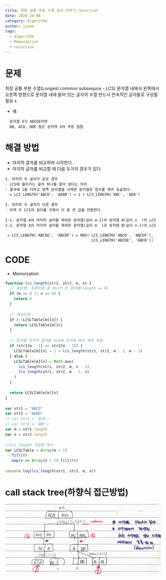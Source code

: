 ```yaml
---
title: 최장 공통 부분 수열 길이 구하기_recursion
date: 2020-10-08
category: Algorithm
author: jyoon
tags:
  - Algorithm
  - Memoization
  - recursion
---
```


# 문제

최장 공통 부분 수열(Longest common subsequce - LCS)
문자열 내에서 왼쪽에서 오른쪽 방향으로 문자열 내에 들어 잇는 글자의 수열
반드시 연속적인 글자들로 구성될 필요 x

- 예

```
  문자열 X가 ABCDE라면
  AB, ACD, BDE 등은 문자역 X의 부분 집합
```

# 해결 방법

- 마지막 글자를 비교하며 시작한다.
- 마지막 글자를 비교할 때 다음 두가지 경우가 있다.

```
1. 마지막 두 글자가 같은 경우
- LCS에 들어가는 글자 하나를 찾아 냈다는 의미
- 결과에 1을 더하고 양쪽 문자열을 삭제한 문자열로 함수를 재귀 호출한다.
  = LCS_LENGTH('ABCD', 'AEBD') = 1 + LCS_LENGTH('ABC', 'AEB')

2. 마지막 두 글자가 다른 경우
- 아래 두 LCS의 길이를 구해서 이 중 큰 값을 반환한다.

2-1. 문자열 A의 마지막 글자를 제외한 문자열(길이 m-1)과 문자열 B(길이 n  )의 LCS
2-2. 문자열 A의 마지막 글자를 제외한 문자열(길이 m  )과 문자열 B(길이 n-1)의 LCS

 = LCS_LENGTH('ABCDE', 'ABCDF') = MAX( LCS_LENGTH('ABCD', 'ABCDF'),
                                       LCS_LENGTH('ABCDE', 'ABCD'))

```

# CODE

- Memoization

```js
function lcs_length(str1, str2, m, n) {
  // 종단점: 두문자열 중 하나가 빈 문자열(length == 0)
  if (m == 0 || n == 0) {
    return 0
  }

  // 캐시단계
  if (!!LCSLTable[m][n]) {
    return LCSLTable[m][n]
  }

  // 문자열 마지막 글자를 비교해 조건에 따라 재귀 호출
  if (str1[m - 1] == str2[m - 1]) {
    LCSLTable[m][n] = 1 + lcs_length(str1, str2, m - 1, m - 1)
  } else {
    LCSLTable[m][n] = Math.max(
      lcs_length(str1, str2, m, n - 1),
      lcs_length(str1, str2, m - 1, n)
    )
  }

  return LCSLTable[m][n]
}

var str1 = "ABCD"
var str2 = "AEBD"
// var str1 = 'ACB';
// var str2 = 'ABC';
var m = str1.length
var n = str2.length

//lcs_length 저장한 캐시
var LCSLTable = Array(m + 1)
  .fill(0)
  .map(v => Array(n + 1).fill(0))

console.log(lcs_length(str1, str2, m, n))
```

# call stack tree(하향식 접근방법)

![](./img/05_최장공통부분수열길이구하기_recursion.png)
